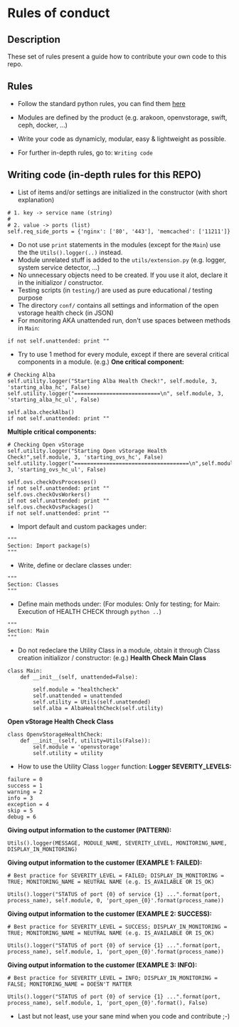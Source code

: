 # Rules of conduct

## Description
These set of rules present a guide how to contribute your own code to this repo.

## Rules

* Follow the standard python rules, you can find them [here](https://www.python.org/dev/peps/pep-0008/)

* Modules are defined by the product (e.g. arakoon, openvstorage, swift, ceph, docker, ...)

* Write your code as dynamicly, modular, easy & lightweight as possible.

* For further in-depth rules, go to: `Writing code`

## Writing code (in-depth rules for this REPO)

* List of items and/or settings are initialized in the constructor (with short explanation)
```
# 1. key -> service name (string)
#
# 2. value -> ports (list)
self.req_side_ports = {'nginx': ['80', '443'], 'memcached': ['11211']}
```

* Do not use `print` statements in the modules (except for the `Main`) use the the `Utils().logger(..)` instead.
* Module unrelated stuff is added to the `utils/extension.py` (e.g. logger, system service detector, ...)
* No unnecessary objects need to be created. If you use it alot, declare it in the initializor / constructor.
* Testing scripts (in `testing/`) are used as pure educational / testing purpose
* The directory `conf/` contains all settings and information of the open vstorage health check (in JSON)
* For monitoring AKA unattended run, don't use spaces between methods in `Main`:
```
if not self.unattended: print ""
```

* Try to use 1 method for every module, except if there are several critical components in a module. (e.g.)
**One critical component:**
```
# Checking Alba
self.utility.logger("Starting Alba Health Check!", self.module, 3, 'starting_alba_hc', False)
self.utility.logger("===========================\n", self.module, 3, 'starting_alba_hc_ul', False)

self.alba.checkAlba()
if not self.unattended: print ""
```

**Multiple critical components:**
```
# Checking Open vStorage
self.utility.logger("Starting Open vStorage Health Check!",self.module, 3, 'starting_ovs_hc', False)
self.utility.logger("====================================\n",self.module, 3, 'starting_ovs_hc_ul', False)

self.ovs.checkOvsProcesses()
if not self.unattended: print ""
self.ovs.checkOvsWorkers()
if not self.unattended: print ""
self.ovs.checkOvsPackages()
if not self.unattended: print ""
```

* Import default and custom packages under:
```
"""
Section: Import package(s)
"""
```

* Write, define or declare classes under:
```
"""
Section: Classes
"""
```

* Define main methods under: (For modules: Only for testing; for Main: Execution of HEALTH CHECK through `python ..`)
```
"""
Section: Main
"""
```

* Do not redeclare the Utility Class in a module, obtain it through Class creation initializor / constructor: (e.g.)
**Health Check Main Class**
```
class Main:
    def __init__(self, unattended=False):

        self.module = "healthcheck"
        self.unattended = unattended
        self.utility = Utils(self.unattended)
        self.alba = AlbaHealthCheck(self.utility)
```

**Open vStorage Health Check Class**
```
class OpenvStorageHealthCheck:
    def __init__(self, utility=Utils(False)):
        self.module = 'openvstorage'
        self.utility = utility
```

* How to use the Utility Class `logger` function:
**Logger SEVERITY_LEVELS:**
```
failure = 0
success = 1
warning = 2
info = 3
exception = 4
skip = 5
debug = 6
```

**Giving output information to the customer (PATTERN):**
```
Utils().logger(MESSAGE, MODULE_NAME, SEVERITY_LEVEL, MONITORING_NAME, DISPLAY_IN_MONITORING)
```

**Giving output information to the customer (EXAMPLE 1: FAILED):**
```
# Best practice for SEVERITY_LEVEL = FAILED; DISPLAY_IN_MONITORING = TRUE; MONITORING_NAME = NEUTRAL NAME (e.g. IS_AVAILABLE OR IS_OK)

Utils().logger("STATUS of port {0} of service {1} ...".format(port, process_name), self.module, 0, 'port_open_{0}'.format(process_name))
```

**Giving output information to the customer (EXAMPLE 2: SUCCESS):**
```
# Best practice for SEVERITY_LEVEL = SUCCESS; DISPLAY_IN_MONITORING = TRUE; MONITORING_NAME = NEUTRAL NAME (e.g. IS_AVAILABLE OR IS_OK)

Utils().logger("STATUS of port {0} of service {1} ...".format(port, process_name), self.module, 1, 'port_open_{0}'.format(process_name))
```

**Giving output information to the customer (EXAMPLE 3: INFO):**
```
# Best practice for SEVERITY_LEVEL = INFO; DISPLAY_IN_MONITORING = FALSE; MONITORING_NAME = DOESN'T MATTER

Utils().logger("STATUS of port {0} of service {1} ...".format(port, process_name), self.module, 1, 'port_open_{0}'.format(), False)
```

* Last but not least, use your sane mind when you code and contribute ;-)

